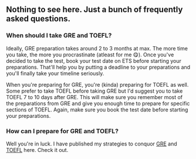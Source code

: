 ## Nothing to see here. Just a bunch of frequently asked questions.

### When should I take GRE and TOEFL?

Ideally, GRE preparation takes around 2 to 3 months at max. The more time you take, the more you procrastinate (atleast for me 😋). Once you've decided to take the test, book your test date on ETS before starting your preparations. That'll help you by putting a deadline to your preparations and you'll finally take your timeline seriously. 

When you're preparing for GRE, you're (kinda) preparing for TOEFL as well. Some prefer to take TOEFL before taking GRE but I'd suggest you to take TOEFL 7 to 10 days after GRE. This will make sure you remember most of the preparations from GRE and give you enough time to prepare for specific sections of TOEFL. Again, make sure you book the test date before starting your preparations.

### How can I prepare for GRE and TOEFL?

Well you're in luck. I have published my strategies to conquor [GRE](https://github.com/abhilashkulkarniofficial/masters-usa/tree/main/GRE) and [TOEFL](https://github.com/abhilashkulkarniofficial/masters-usa/tree/main/TOEFL) here. Check it out.

